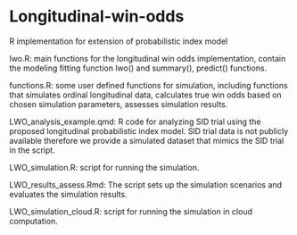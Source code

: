 # Longitudinal-win-odds
R implementation for extension of probabilistic index model

lwo.R: main functions for the longitudinal win odds implementation, contain the modeling fitting function lwo() and summary(), predict() functions. 

functions.R: some user defined functions for simulation, including functions that simulates ordinal longitudinal data, calculates true win odds based on chosen simulation parameters, assesses simulation results.

LWO_analysis_example.qmd: R code for analyzing SID trial using the proposed longitudinal probabilistic index model. SID trial data is not publicly available therefore we provide a simulated dataset that mimics the SID trial in the script.

LWO_simulation.R: script for running the simulation.

LWO_results_assess.Rmd: The script sets up the simulation scenarios and evaluates the simulation results.

LWO_simulation_cloud.R: script for running the simulation in cloud computation.
